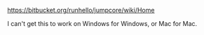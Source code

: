 https://bitbucket.org/runhello/jumpcore/wiki/Home

I can't get this to work on Windows for Windows, or Mac for Mac.
